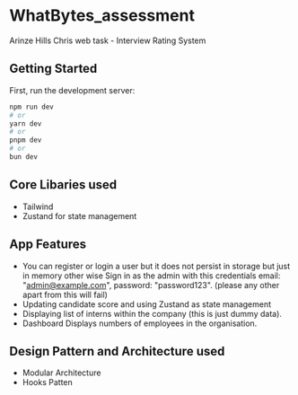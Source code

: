 # WhatBytes_assessment

Arinze Hills Chris web task - Interview Rating System

## Getting Started

First, run the development server:

```bash
npm run dev
# or
yarn dev
# or
pnpm dev
# or
bun dev
```

## Core Libaries used

- Tailwind
- Zustand for state management

## App Features

- You can register or login a user but it does not persist in storage but just in memory other wise Sign in as the admin with this credentials email: "admin@example.com", password: "password123". (please any other apart from this will fail)
- Updating candidate score and using Zustand as state management
- Displaying list of interns within the company (this is just dummy data).
- Dashboard Displays numbers of employees in the organisation.

## Design Pattern and Architecture used

- Modular Architecture
- Hooks Patten
